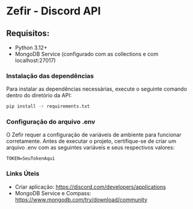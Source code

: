 # Zefir - Discord API

## Requisitos:
- Python 3.12+
- MongoDB Service (configurado com as collections e com localhost:27017)

### Instalação das dependências
Para instalar as dependências necessárias, execute o seguinte comando dentro do diretório da API:

```bash
pip install -r requirements.txt
```

### Configuração do arquivo .env
O Zefir requer a configuração de variáveis de ambiente para funcionar corretamente. Antes de executar o projeto, certifique-se de criar um arquivo .env com as seguintes variáveis e seus respectivos valores:

```env
TOKEN=SeuTokenAqui
```

### Links Úteis
- Criar aplicação: https://discord.com/developers/applications
- MongoDB Service e Compass: https://www.mongodb.com/try/download/community